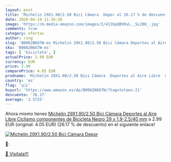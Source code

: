 ```yaml
---
layout: post
title: 'Michelin 29X1.90/2.50 Bici Cámara  Depor al 26.17 % de descuento'
date: 2020-04-19 11:16:28
image: 'https://m.media-amazon.com/images/I/41IKpQBV0vL._SL200_.jpg'
comments: true
category: ofertas
author: ring
slug: 'B0062N6O7W-es Michelin 29X1.90/2.50 Bici Cámara Deportes al Aire Libre...'
sku: 'B0062N6O7W-es'
tags: [ 'bicicleta', ]
actualPrice: 2.99 EUR
currency: EUR
price: 2.99
comparePrice: 4.05 EUR
prodname: 'Michelin 29X1.90/2.50 Bici Cámara  Deportes al Aire Libre  Ciclismo componentes de Bicicleta  Negro  29   x 1.9-2.5/40 mm'
country: 'es'
flag: '🇪🇸'
buyurl: 'https://www.amazon.es/dp/B0062N6O7W/?tag=tolees-21'
descuento: '26.17'
average: '2.5725'
---
```


Ahora mismo tienes [Michelin 29X1.90/2.50 Bici Cámara  Deportes al Aire Libre  Ciclismo componentes de Bicicleta  Negro  29   x 1.9-2.5/40 mm](https://www.amazon.es/dp/B0062N6O7W/?tag=tolees-21) a 2.99 EUR (original: 4.05 EUR) (26.17 %  de descuento) en el siguiente enlace!

[![Michelin 29X1.90/2.50 Bici Cámara  Depor](https://m.media-amazon.com/images/I/41IKpQBV0vL._SL200_.jpg)](https://www.amazon.es/dp/B0062N6O7W/?tag=tolees-21)

🔎:


[🛒 Visítala!!!](https://www.amazon.es/dp/B0062N6O7W/?tag=tolees-21)
